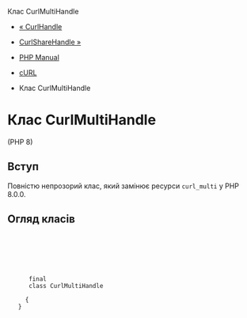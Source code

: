 Клас CurlMultiHandle

-   [« CurlHandle](class.curlhandle.html)
    
-   [CurlShareHandle »](class.curlsharehandle.html)
    
-   [PHP Manual](index.html)
    
-   [cURL](book.curl.html)
    
-   Клас CurlMultiHandle
    

# Клас CurlMultiHandle

(PHP 8)

## Вступ

Повністю непрозорий клас, який замінює ресурси `curl_multi` у PHP 8.0.0.

## Огляд класів

```synopsis

     
    

    
     
      final
      class CurlMultiHandle
     
     {
   }
```
